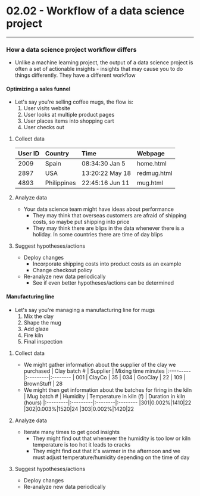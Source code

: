 # 02.02 - Workflow of a data science project

---

### How a data science project workflow differs
- Unlike a machine learning project, the output of a data science project is often a set of actionable insights - insights that may cause you to do things differently. They have a different workflow

#### Optimizing a sales funnel
- Let's say you're selling coffee mugs, the flow is:
    1. User visits website
    2. User looks at multiple product pages
    3. User places items into shopping cart
    4. User checks out

1. Collect data

    | User ID | Country | Time | Webpage
    |:---------|:---------|:--------|:--------
    | 2009 | Spain | 08:34:30 Jan 5 | home.html
    | 2897 | USA | 13:20:22 May 18 | redmug.html
    | 4893 | Philippines | 22:45:16 Jun 11 | mug.html

2. Analyze data
    - Your data science team might have ideas about performance
        - They may think that overseas customers are afraid of shipping costs, so maybe put shipping into price
        - They may think there are blips in the data whenever there is a holiday. In some countries there are time of day blips

3. Suggest hypotheses/actions
    - Deploy changes
        - Incorporate shipping costs into product costs as an example
        - Change checkout policy
    - Re-analyze new data periodically
        - See if even better hypotheses/actions can be determined

#### Manufacturing line
- Let's say you're managing a manufacturing line for mugs
    1. Mix the clay
    2. Shape the mug
    3. Add glaze
    4. Fire kiln
    5. Final inspection

1. Collect data
    - We might gather information about the supplier of the clay we purchased
        | Clay batch # | Supplier | Mixing time minutes
        |:---------|:---------|:--------
        | 001 | ClayCo | 35
        | 034 | GooClay | 22
        | 109 | BrownStuff | 28
    - We might then get information about the batches for firing in the kiln
        | Mug batch # | Humidity | Temperature in kiln (f) | Duration in kiln (hours)
        |:---------|:---------|:--------|:--------
        |301|0.002%|1410|22
        |302|0.003%|1520|24
        |303|0.002%|1420|22

2. Analyze data
    - Iterate many times to get good insights
        - They might find out that whenever the humidity is too low or kiln temperature is too hot it leads to cracks
        - They might find out that it's warmer in the afternoon and we must adjust temperature/humidity depending on the time of day

3. Suggest hypotheses/actions
    - Deploy changes
    - Re-analyze new data periodically